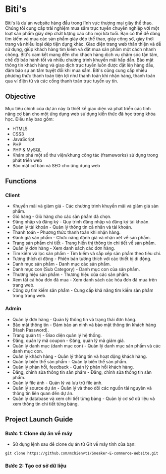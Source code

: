 # Biti's

Biti's là dự án website hàng đầu trong lĩnh vực thương mại giày thể thao. Chúng tôi cung cấp trải nghiệm mua sắm trực tuyến chuyên nghiệp với một loạt sản phẩm giày dép chất lượng cao cho mọi lứa tuổi. Bạn có thể dễ dàng tìm kiếm và mua các sản phẩm giày dép thể thao, giày công sở, giày thời trang và nhiều loại dép tiện dụng khác. Giao diện trang web thân thiện và dễ sử dụng, giúp khách hàng tìm kiếm và đặt mua sản phẩm một cách nhanh chóng. Biti's cam kết mang đến cho khách hàng dịch vụ chăm sóc tận tâm, chế độ bảo hành tốt và nhiều chương trình khuyến mãi hấp dẫn. Bảo mật thông tin khách hàng và giao dịch trực tuyến luôn được đặt lên hàng đầu, đảm bảo sự an tâm tuyệt đối khi mua sắm. Biti's cũng cung cấp nhiều phương thức thanh toán tiện lợi như thanh toán khi nhận hàng, thanh toán qua ví điện tử và các cổng thanh toán trực tuyến uy tín.

## Objective

Mục tiêu chính của dự án này là thiết kế giao diện và phát triển các tính năng cơ bản cho một ứng dụng web sử dụng kiến thức đã học trong khóa học. Điều này bao gồm:

* HTML5
* CSS3
* JavaScript
* PHP
* PHP & MySQL
* Khám phá một số thư viện/khung công tác (frameworks) sử dụng trong phát triển web
* Bảo mật cơ bản và SEO cho ứng dụng web

## Functions

### Client
* Khuyến mãi và giảm giá - Các chương trình khuyến mãi và giảm giá sản phẩm.
* Giỏ hàng - Giỏ hàng cho các sản phẩm đã chọn.
* Đăng nhập và đăng ký - Quy trình đăng nhập và đăng ký tài khoản.
* Quản lý tài khoản - Quản lý thông tin cá nhân và tài khoản.
* Thanh toán - Phương thức thanh toán khi nhận hàng.
* Đánh giá sản phẩm - Chức năng đánh giá và nhận xét về sản phẩm.
* Trang sản phẩm chi tiết - Trang hiển thị thông tin chi tiết về sản phẩm.
* Quản lý đơn hàng - Xem danh sách các đơn hàng.
* Tìm kiếm và lọc sản phẩm - Tìm kiếm và sắp xếp sản phẩm theo tiêu chí.
* Tương thích di động - Phiên bản tương thích với các thiết bị di động.
* Danh mục sản phẩm - Danh mục các sản phẩm.
* Danh mục con (Sub Category) - Danh mục con của sản phẩm.
* Thương hiệu sản phẩm - Thương hiệu của các sản phẩm.
* Xem tất cả hóa đơn đã mua - Xem danh sách các hóa đơn đã mua trên trang web.
* Công cụ tìm kiếm sản phẩm - Cung cấp khả năng tìm kiếm sản phẩm trong trang web.


### Admin
* Quản lý đơn hàng - Quản lý thông tin và trạng thái đơn hàng.
* Bảo mật thông tin - Đảm bảo an ninh và bảo mật thông tin khách hàng (Hash Password).
* Trang quản trị - Giao diện quản lý hệ thống.
* Đăng, quản lý mã coupon - Đăng, quản lý mã giảm giá.
* Quản lý danh mục (danh mục con) - Quản lý danh mục sản phẩm và các danh mục con.
* Quản lý khách hàng - Quản lý thông tin và hoạt động khách hàng.
* Quản lý biến thể sản phẩm - Quản lý biến thể sản phẩm.
* Quản lý phản hồi, feedback - Quản lý phản hồi khách hàng.
* Đăng, chỉnh sửa thông tin sản phẩm - Đăng, chỉnh sửa thông tin sản phẩm.
* Quản lý file ảnh - Quản lý và lưu trữ file ảnh.
* Quản lý source dự án - Quản lý và theo dõi các nguồn tài nguyên và thông tin liên quan đến dự án.
* Quản lý database và xem chi tiết từng bảng - Quản lý cơ sở dữ liệu và xem thông tin chi tiết từng bảng.

## Project Launch Guide

### Bước 1: Clone dự án về máy
* Sử dụng lệnh sau để clone dự án từ Git về máy tính của bạn:
```
git clone https://github.com/mchienvt1/Sneaker-E-commerce-Website.git 

```

### Bước 2: Tạo cơ sở dữ liệu


